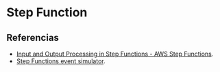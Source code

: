 # Step Function

## Referencias

- [Input and Output Processing in Step Functions - AWS Step Functions](https://docs.aws.amazon.com/step-functions/latest/dg/concepts-input-output-filtering.html).
- [Step Functions event simulator](https://us-east-1.console.aws.amazon.com/states/home?region=us-east-1#/simulator).

